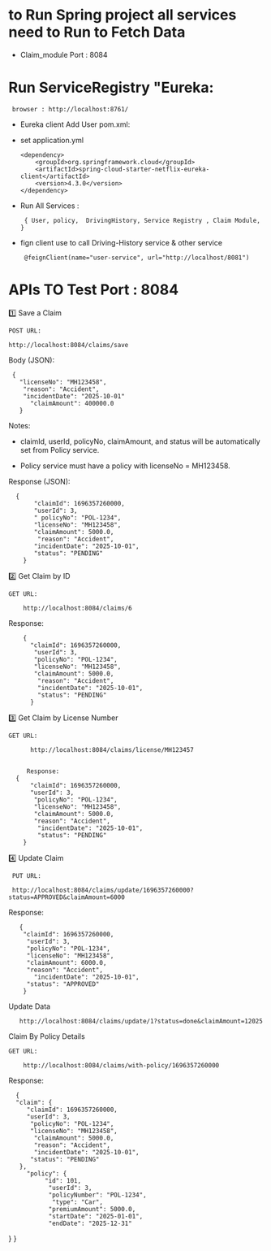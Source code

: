 # to Run Spring project all services need to Run to Fetch Data
* Claim_module Port : 8084
# Run ServiceRegistry "Eureka:


     browser : http://localhost:8761/

* Eureka client Add User pom.xml:
* set application.yml

      <dependency>
          <groupId>org.springframework.cloud</groupId>
          <artifactId>spring-cloud-starter-netflix-eureka-client</artifactId>
          <version>4.3.0</version>
      </dependency>

* Run All Services :

       { User, policy,  DrivingHistory, Service Registry , Claim Module, }

* fign client use to call Driving-History service & other service

       @feignClient(name="user-service", url="http://localhost/8081")

# APIs TO Test Port : 8084

1️⃣ Save a Claim

    POST URL:

    http://localhost:8084/claims/save


Body (JSON):

     {
       "licenseNo": "MH123458",
        "reason": "Accident",
        "incidentDate": "2025-10-01"
          "claimAmount": 400000.0
       }


Notes:

* claimId, userId, policyNo, claimAmount, and status will be automatically set from Policy service.

* Policy service must have a policy with licenseNo = MH123458.

Response (JSON):

      {
           "claimId": 1696357260000,
           "userId": 3,
           " policyNo": "POL-1234",
           "licenseNo": "MH123458",
           "claimAmount": 5000.0,
            "reason": "Accident",
           "incidentDate": "2025-10-01",
           "status": "PENDING"
        }

2️⃣ Get Claim by ID

    GET URL:

        http://localhost:8084/claims/6


Response:

        {
          "claimId": 1696357260000,
           "userId": 3,
           "policyNo": "POL-1234",
           "licenseNo": "MH123458",
           "claimAmount": 5000.0,
            "reason": "Accident",
            "incidentDate": "2025-10-01",
            "status": "PENDING"
          } 

3️⃣ Get Claim by License Number

    GET URL:

          http://localhost:8084/claims/license/MH123457


         Response:
      {
          "claimId": 1696357260000,
          "userId": 3,
           "policyNo": "POL-1234",
           "licenseNo": "MH123458",
           "claimAmount": 5000.0,
           "reason": "Accident",
            "incidentDate": "2025-10-01",
            "status": "PENDING"
        }

4️⃣ Update Claim

     PUT URL:

     http://localhost:8084/claims/update/1696357260000?status=APPROVED&claimAmount=6000


Response:

       { 
        "claimId": 1696357260000,
         "userId": 3,
         "policyNo": "POL-1234",
         "licenseNo": "MH123458",
         "claimAmount": 6000.0,
         "reason": "Accident",
           "incidentDate": "2025-10-01",
         "status": "APPROVED"
        }

Update Data 
 
       http://localhost:8084/claims/update/1?status=done&claimAmount=12025

Claim By Policy Details

    GET URL:

        http://localhost:8084/claims/with-policy/1696357260000


Response:
         
      {
      "claim": {
         "claimId": 1696357260000,
         "userId": 3,
          "policyNo": "POL-1234",
          "licenseNo": "MH123458",
           "claimAmount": 5000.0,
           "reason": "Accident",
           "incidentDate": "2025-10-01",
          "status": "PENDING"
       },
         "policy": {
              "id": 101,
               "userId": 3,
               "policyNumber": "POL-1234",
                "type": "Car",
               "premiumAmount": 5000.0,
               "startDate": "2025-01-01",
               "endDate": "2025-12-31"
              
}
}
